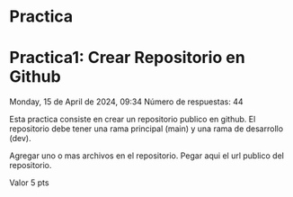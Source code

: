 # Practica


# Practica1: Crear Repositorio en Github
Monday, 15 de April de 2024, 09:34
Número de respuestas: 44

Esta practica consiste en crear un repositorio publico en github. El repositorio debe tener una rama principal (main) y una rama de desarrollo (dev). 

Agregar uno o mas archivos en el repositorio. Pegar aqui el url publico del repositorio.

Valor 5 pts
